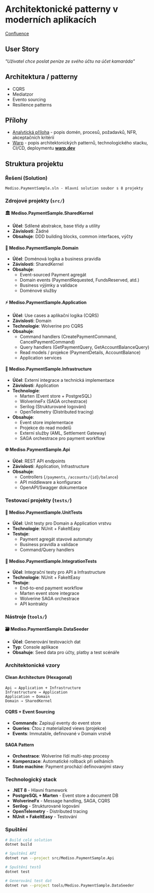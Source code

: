 # Architektonické patterny v moderních aplikacích
[Confluence](https://confluence.mediso.cz/spaces/~szechner/pages/16944137/Architektonick%C3%A9+patterny+v+modern%C3%ADch+aplikac%C3%ADch)

## User Story
*"Uživatel chce poslat peníze ze svého účtu na účet kamaráda"*

## Architektura / patterny
- CQRS
- Mediatzor
- Evento sourcing
- Resilience patterns

## Přílohy
- [Analytická příloha](./anl-attachment.md) - popis domén, procesů, požadavků, NFR, akceptačních kritérií
- [Warp](./WARP.md) - popis architektonických patternů, technologického stacku, CI/CD, deploymentu **[warp.dev](https://warp.dev)**

## Struktura projektu

### Řešení (Solution)
```
Mediso.PaymentSample.sln - Hlavní solution soubor s 8 projekty
```

### Zdrojové projekty (`src/`)

#### 🏛️ **Mediso.PaymentSample.SharedKernel**
- **Účel**: Sdílené abstrakce, base třídy a utility
- **Závislosti**: Žádné
- **Obsahuje**: DDD building blocks, common interfaces, výčty

#### 🎯 **Mediso.PaymentSample.Domain**  
- **Účel**: Doménová logika a business pravidla
- **Závislosti**: SharedKernel
- **Obsahuje**: 
  - Event-sourced Payment agregát
  - Domain events (PaymentRequested, FundsReserved, atd.)
  - Business výjimky a validace
  - Doménové služby

#### ⚡ **Mediso.PaymentSample.Application**
- **Účel**: Use cases a aplikační logika (CQRS)
- **Závislosti**: Domain
- **Technologie**: Wolverine pro CQRS
- **Obsahuje**:
  - Command handlers (CreatePaymentCommand, CancelPaymentCommand)
  - Query handlers (GetPaymentQuery, GetAccountBalanceQuery)
  - Read models / projekce (PaymentDetails, AccountBalance)
  - Application services

#### 🔧 **Mediso.PaymentSample.Infrastructure**
- **Účel**: Externí integrace a technická implementace
- **Závislosti**: Application
- **Technologie**: 
  - Marten (Event store + PostgreSQL)
  - WolverineFx (SAGA orchestrace)
  - Serilog (Strukturované logování)
  - OpenTelemetry (Distributed tracing)
- **Obsahuje**:
  - Event store implementace
  - Projekce do read modelů
  - Externí služby (AML, Settlement Gateway)
  - SAGA orchestrace pro payment workflow

#### 🌐 **Mediso.PaymentSample.Api**
- **Účel**: REST API endpoints
- **Závislosti**: Application, Infrastructure
- **Obsahuje**:
  - Controllers (`/payments`, `/accounts/{id}/balance`)
  - API middleware a konfigurace
  - OpenAPI/Swagger dokumentace

### Testovací projekty (`tests/`)

#### 🧪 **Mediso.PaymentSample.UnitTests**
- **Účel**: Unit testy pro Domain a Application vrstvu
- **Technologie**: NUnit + FakeItEasy
- **Testuje**: 
  - Payment agregát stavové automaty
  - Business pravidla a validace
  - Command/Query handlers

#### 🔗 **Mediso.PaymentSample.IntegrationTests**
- **Účel**: Integrační testy pro API a Infrastructure
- **Technologie**: NUnit + FakeItEasy
- **Testuje**:
  - End-to-end payment workflow
  - Marten event store integrace
  - Wolverine SAGA orchestrace
  - API kontrakty

### Nástroje (`tools/`)

#### 🗃️ **Mediso.PaymentSample.DataSeeder**
- **Účel**: Generování testovacích dat
- **Typ**: Console aplikace
- **Obsahuje**: Seed data pro účty, platby a test scénáře

### Architektonické vzory

#### Clean Architecture (Hexagonal)
```
Api → Application + Infrastructure
Infrastructure → Application  
Application → Domain
Domain → SharedKernel
```

#### CQRS + Event Sourcing
- **Commands**: Zapisují eventy do event store
- **Queries**: Čtou z materialized views (projekce)
- **Events**: Immutable, definované v Domain vrstvě

#### SAGA Pattern
- **Orchestrace**: Wolverine řídí multi-step procesy
- **Kompenzace**: Automatické rollback při selháních
- **State machine**: Payment prochází definovanými stavy

### Technologický stack
- **.NET 8** - Hlavní framework
- **PostgreSQL + Marten** - Event store a document DB
- **WolverineFx** - Message handling, SAGA, CQRS
- **Serilog** - Strukturované logování
- **OpenTelemetry** - Distributed tracing
- **NUnit + FakeItEasy** - Testování

### Spuštění
```bash
# Build celé solution
dotnet build

# Spuštění API
dotnet run --project src/Mediso.PaymentSample.Api

# Spuštění testů
dotnet test

# Generování test dat
dotnet run --project tools/Mediso.PaymentSample.DataSeeder
```
